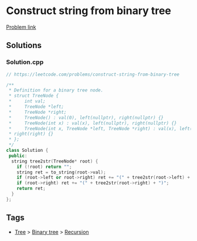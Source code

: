 # Construct string from binary tree

[Problem link](https://leetcode.com/problems/construct-string-from-binary-tree)

## Solutions


### Solution.cpp
```cpp
// https://leetcode.com/problems/construct-string-from-binary-tree

/**
 * Definition for a binary tree node.
 * struct TreeNode {
 *     int val;
 *     TreeNode *left;
 *     TreeNode *right;
 *     TreeNode() : val(0), left(nullptr), right(nullptr) {}
 *     TreeNode(int x) : val(x), left(nullptr), right(nullptr) {}
 *     TreeNode(int x, TreeNode *left, TreeNode *right) : val(x), left(left),
 * right(right) {}
 * };
 */
class Solution {
 public:
  string tree2str(TreeNode* root) {
    if (!root) return "";
    string ret = to_string(root->val);
    if (root->left or root->right) ret += "(" + tree2str(root->left) + ")";
    if (root->right) ret += "(" + tree2str(root->right) + ")";
    return ret;
  }
};
```
## Tags

* [Tree](/Collections/tree.md#tree) > [Binary tree](/Collections/tree.md#binary-tree) > [Recursion](/Collections/tree.md#recursion)
